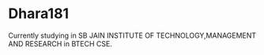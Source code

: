# Dhara181
Currently studying in SB JAIN INSTITUTE OF TECHNOLOGY,MANAGEMENT AND RESEARCH in BTECH CSE.

